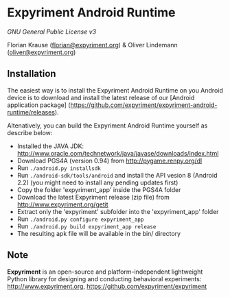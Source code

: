 Expyriment Android Runtime
==========================

*GNU General Public License v3*

Florian Krause (florian@expyriment.org) & Oliver Lindemann (oliver@expyriment.org)

Installation
------------

The easiest way is to install the Expyriment Android Runtime on you Android device is to download and install the latest release of our [Android application package] (https://github.com/expyriment/expyriment-android-runtime/releases).

Altenatively, you can build the Expyriment Android Runtime yourself as describe below:
* Installed the JAVA JDK: http://www.oracle.com/technetwork/java/javase/downloads/index.html
* Download PGS4A (version 0.94) from http://pygame.renpy.org/dl
* Run `./android.py installsdk`
* Run `./android-sdk/tools/android` and install the API vesion 8 (Android 2.2) (you might need to install any pending updates first)
* Copy the folder 'expyriment_app' inside the PGS4A folder
* Download the latest Expyriment release (zip file) from http://www.expyriment.org/getit
* Extract only the 'expyriment' subfolder into the 'expyriment_app' folder
* Run `./android.py configure expyriment_app`
* Run `./android.py build expyriment_app release`
* The resulting apk file will be available in the bin/ directory

Note 
----
**Expyriment** is an open-source and platform-independent lightweight Python
library for designing and conducting behavioral experiments: http://www.expyriment.org, https://github.com/expyriment/expyriment
